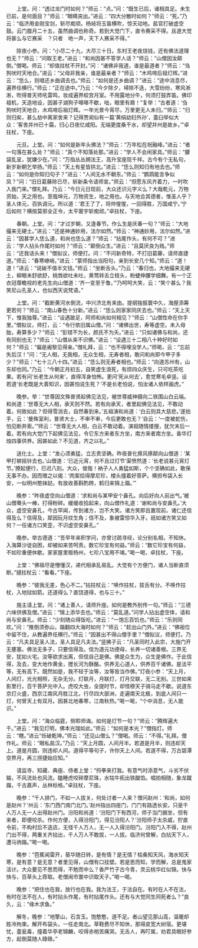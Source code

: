 <!-- { "loadSidebar": true } -->
　　上堂。问：“透过龙门时如何？”师云：“点。”问：“既生已后，诸相具足。未生已前，是何面目？”师云：“眼睛突出。”进云：“四大分散时如何？”师云：“死。”乃云：“临济用金刚宝剑，斩尽痴顽。杨岐将玉笛横吹，惊天动地。盐官打破虚空鼓。云门腊月二十五，虽然曲调也称奇。若到大觉门下，直令赛采不得。且道大觉将甚么与它赛采　？只者　地一声，天下人赛采不得。”

　　除夜小参。问：“小尽二十九，大尽三十日。东村王老夜烧钱，还有佛法道理也无？”师云：“问取王老。”进云：“和尚因甚不答学人话？”师云：“山僧因汝颠倒。”僧喝。师云：“却值拄杖不开封。”问：“诸佛非我道，谁是最道者？”师云：“刍狗吠时天地合。”进云：“父母非我亲，谁是最亲者？”师云：“木鸡啼后祖灯辉。”进云：“恁么，则唱还乡曲调去也。”师云：“如何是还乡曲调？”进云：“途中消息尽，遍界任横行。”师云：“正在途中。”乃云：“今夕除夕，埽除不迭，大雪纷纷，寒风淅淅，吹得普天师吼雷鸣，妆成遍界蛟宫月室。不用露地分牛，何须打鼓弄笛。佛印祖机，天造地设，因甚子湖狗子嗥嗥不歇，咄，眼里有屑！”复举：“古者道：‘刍狗吠时天地合，木鸡啼后祖灯辉。一年光景今宵尽，万里更无人未归。’”师云：“归则归矣，甚么劫中离家舍来？记得贾阆仙有一篇‘黄绢幼妇外孙’，齑臼举似大众：‘客舍并州已十霜，归心日夜忆咸阳。无端更度桑干水，却望并州是故乡。’”卓拄杖，下座。

　　元旦。上堂。问：“如何是新年头佛法？”师云：“万年松在祝融峰。”进云：“者一句落在甚么处？”师云：“真个不知落处那。”进云：“学人不会闲家具。”师云：“朦袋乱呈，犹嫌少在。”问：“万指丛丛拥法王，高升宝座现千祥。古今有个无私句，新岁新朝乞举扬。”师云：“天上有星皆拱北。”进云：“恁么则知归有地去也。”师云：“如何是你知归句子？”进云：“人间无水不朝东。”师云：“鹦鹉能言争似凤？”问：“旧日葛藤除已尽，斩新条令请师宣。”师云：“但愿东风齐着力，一时吹入我门来。”僧礼拜。乃云：“今日元日现前，大众还识元字义么？大哉乾元，万物资始，天之用也。至哉坤元，万物资生，地之用也。与天地合其德者，惟圣人乎？圣人体元，百执调元。所以道：‘君王了了，将帅惺惺，一回得胜，万国咸宁。’宁后如何？横按莫邪全正令，太平寰宇斩痴顽。”卓拄杖，下座。

　　春朝。上堂。问：“才过岁朝，又逢春节。作么生是庆春一句？”师云：“大地撮来无硬土。”进云：“还是神通妙用，法尔如然。”师云：“神通妙用，法尔如然。”进云：“因甚学人恁么道，和尚也恁么道？”师云：“拈尾作头，有何不可？”进云：“学人拈头作尾时如何？”师云：“颠倒众生。”进云：“且莫厌良为贱。”师云：“还我话头来！”僧拟议，师便打。问：“不问新奇特，不打旧葛藤，请师直捷道。”师云：“春寒嶛峭。”进云：“蒙师指出当阳句，亲到长安几个知。”师云：“道！道！”进云：“说破不值半文钱。”师云：“坐断舌头。”乃云：“春归也，大地撮来无硬土，柳眼未舒欲舒，桃唇欲吐未吐，黄莺转舌立枝头，粉蜨伸腰学细舞。有一个正衣冠尊瞻视的老先生向山僧道：‘齐一变至于鲁。’”乃呵呵大笑，云：“笑个甚么？我笑尼山孔圣人，也似西天说梵语。”

　　上堂。问：“截断黄河水倒流，中兴济北有来由。提纲独振寰中久，海屋添筹更若何？”师云：“南山春色十分新。”进云：“恁么则家家同庆去也。”师云：“天上天下，惟我独尊。”进云：“设遇跛足，阿师和尚如何相见？”师云：“山僧性命在你手里。”僧拟议，师打，云：“令行依旧属山僧。”问：“诸佛出世，寿等虚空。未入母胎，寿算多少？”师云：“彭铿不为长，颜氏不为夭。”进云：“只如诸佛与和尚，还有同别也无？”师云：“山僧从来不识佛。”进云：“设遇三十二相八十种好时如何？”师云：“偏是阇黎见得亲。”僧礼拜，云：“也不得埋没学人。”师喝，云：“忘前失后汉！”问：“无人相，无我相，无众生相，无寿者相，敢问和尚即今甲子多少？”师云：“七十三八十四。”进云：“恁么则无寿者相也。”师云：“向道苏州有，山东却也同。”乃云：“今朝正月初五，自笑虚生浪死，有烦四众庆生，只可吃茶吃果。若有问‘长老生从何来’，直得浑身怕怖。更问‘死从何去’，愈觉寒毛卓竖。设若道‘长老既是大善知识，因甚怕说生死？’不是长老怕说，怕汝诸人依样画虎。”

　　晚参。举：“世尊因文殊普贤起佛见法见，被世尊威神摄向二铁围山白云端。和尚道：‘世尊无大人相，承天则不然。若有向承天，者里起佛见法见，不敢动着。何故如此？但得雪消去，自然春到来。’五祖演和尚道：‘白云则具大慈悲。’遂拍手，云：‘曼殊室利，普贤大士，不审不审，今后更敢也无？’自云：‘一度被蛇伤，怕见断井索。’”师云：“世尊无大人相，白云不敢动着。演祖随情搂搜，犹欠末后一着。若有向大觉门下起佛见法见，令它东方来者东方坐，南方来者南方坐。香华灯烛四事供养。因甚如此？不见道，齐之以礼。”

　　送化士。上堂：“发心须勇猛，立志贵坚确。昨夜普化攃风攃颠向山僧道：‘某甲打梆摇铃去也。’山僧道：‘已近元宵，何不且过灯节’渠愤然道：‘长老说甚元宵灯节。’撩起便行，已迟八刻。大众，俊哉！衲子人人勇猛如斯，个个坚确如此，敢保无事不办。因而赠之以偈：‘肉案拾得摩尼珍，楼头撞着好菩萨。横担布袋入长安，一似明州憨抹跶。有放收善斟酌跨，鹤归来锦上蹋。’”

　　晚参：“昨夜虚空向山僧道：‘求和尚与某甲安个鼻孔。向后好向人前出气。’被山僧蓦头一棒，打得粉碎。缓缓收拾起来，向山僧作礼道：‘谢和尚与安鼻孔。’大众，虚空安鼻孔，今古罕闻，传到诸方，岂不大笑。诸方笑即且置现前。诸仁还信得及么？信得及，犀因玩月纹生角；信不及，象被雷惊华入牙。祇如诸方笑又如何？一任诸方口笑歪，不识虚空安鼻孔。”

　　晚参。举古德道：“吾早年来积学问，亦曾讨疏寻经，论分别名相，不知休。入海算沙徒自困，却被如来苦呵责。数它珍宝有何益。”师云：“数它珍宝有何益，不如珍重便休歇。家家屋里贩杨州，七珍八宝用不竭。”喝一喝，卓拄杖，下座。

　　上堂：“佛祖尽是懵懂汉，递代相承乱易乱。大觉有个方便门，诸人当断直须断。”擿拄杖云：“看看。”下座。

　　晚参：“彼我无差，色心不二。”拈拄杖云：“唤作拄杖，拔舌有分。不唤作拄杖，入地狱如箭。还道得么？直饶道得，也与三十。”

　　施主请上堂。问：“诸上善人，请师升座。如何是教外别传一句。”师云：“三德六味供佛及僧。”进云：“锦上添华去也。”师云：“莫乱道。”问学人拈出虚空体，请和尚与安鼻孔。师云：“少刻随众得饭吃。”进云：“一饱忘百饥也。”师云：“乐则同欢。”问：“推倒须弥山，蹋翻四大海时如何？”师云：“趁出山门外。”进云：“佛祖位中留不住，从教遍界任横行。”师云：“因甚出不得山僧手里？”僧拟议，师便打。乃云：“凡夫具足圣人法，圣人具足凡夫法。”竖拂子云：“凡圣同时入此宗，大施门开无壅塞。佛法无多子，只要信得及。信为道元功德母，长养一切诸善根。三界无安，犹如火宅。汝等欲求出离，但信自己是佛。佛是众生为，众生是佛作。于此信得，及去，变大地作黄金，搅长河为酥酪。供养无心道人，供养百千诸佛。是法平等，无有高下。既然如是，我不轻于汝等，汝等皆当作佛。”灯夜小参：“天上月，人间灯，光光相照，无杂无分。灯联月，月联灯，灯月交联，无二无别。三世如来影里行，百千菩萨光中入。虎咬大虫，全提时节，却怪穆天子骑马走不歇。说道东京灯火盛，西京江南风月胜江北，行尽四大部洲，走遍南天北极，到底人间只一灯，何曾天上有双月。因甚北地春寒，江南秋热。”喝一喝，“个中消息，无人能识。”

　　上堂。问：“海众临筵，侧聆师诲。如何是灯节一句？”师云：“腾辉遍大千。”进云：“我见灯明，佛本光瑞如此。”师云：“如何是本光？”僧指灯。师云：“瞎。”进云“烁破乾坤。”师云：“还见山僧么？”僧喝。师云：“不得。”礼拜。僧作礼。师云：“眼私盐汉。”乃云：“天上月圆，人间月半。若道是月半，则违却天上。道是月圆，则违却人间。道得平等句子，许你天上人间。若道不得，万古碧潭空界月，再三捞捷始应知。”

　　请监寺、知藏、典座、侍者上堂：“捋拳来打我。有意气时添意气，斗劣不伏输，不风流处也风流。瞌睡虎咬碎摩尼珠，水牯牛拓出铁酸馅。唱拍相随，象龙蹴蹋，千古嘉声，丛林标格。”卓拄杖，下座。

　　晚参：“千人排门，不如一人拔关，何处讨者一人来？僧问赵州：‘和尚，如何是赵州？’州云：‘东门西门南门北门。’赵州指出四座门，门门有路透长安。只是千人万人无一人出得赵州门。汾阳和尚道：‘汾阳门下有西河，师子当门据坐，但有来者，即便咬杀。作何方便，入得汾阳门，得见汾阳人？’汾阳师子太杀威，狞直令前，不构村后不迭店，无怪千人万人，无一人入得汾阳门。汾阳门入不得，赵州门出不得，两重关齐拈出，千人万人不敢拔，一人拔。临济何曾解，白拈天下人，遭马驹蹋。”喝一喝。

　　晚参：“芭蕉闻雷开，葵华随日转，是有情？是无情？枯桑知天风，海水知天寒，是有意？是无意？者里见得，山僧有口挂壁。若是思而知，学而解，总是鬼家活计。大众要见不思而得，不勉而中么？香严竹子古今青，灵云桃华红似锦。快与快与，百草头上荐取。老僧闹市寰中识取天子。”喝一喝。

　　晚参：“把住也在我，放行也在我。我为法王，于法自在。有时在人不在法，有时在法不在人，有时拈头作尾，有时拈尾作头。还有与大觉同生同死者么？”良久，云：“缘木求鱼。”

　　解冬，晚参：“地擎山，石含玉。饱憨憨，道不足。者山望见那山高，温暖却胜冷拘束。解开布袋头，一任走南北。草鞋费尽不知休，那得皮宽大树宿。更堪忧，齑瓮毒，撞着华亭老锦麟，咬得赤梢苦痛哭。无舌人，再叮属，劝君具眼好参方，起倒莫随人碌碌。”

